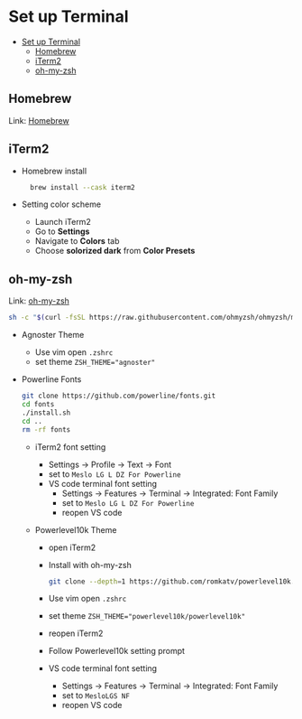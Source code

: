 # Set up Terminal

- [Set up Terminal](#set-up-terminal)
  - [Homebrew](#homebrew)
  - [iTerm2](#iterm2)
  - [oh-my-zsh](#oh-my-zsh)

## Homebrew

Link: [Homebrew](https://brew.sh/)

## iTerm2

- Homebrew install

  ```Bash
    brew install --cask iterm2
  ```

- Setting color scheme
  - Launch iTerm2
  - Go to **Settings**
  - Navigate to **Colors** tab
  - Choose **solorized dark** from **Color Presets**

## oh-my-zsh

Link: [oh-my-zsh](https://ohmyz.sh/)

```Bash
sh -c "$(curl -fsSL https://raw.githubusercontent.com/ohmyzsh/ohmyzsh/master/tools/install.sh)"
```

- Agnoster Theme
  - Use vim open `.zshrc`
  - set theme `ZSH_THEME="agnoster"`

- Powerline Fonts

  ```Bash
  git clone https://github.com/powerline/fonts.git
  cd fonts
  ./install.sh
  cd ..
  rm -rf fonts
  ```

  - iTerm2 font setting
    - Settings -> Profile -> Text -> Font
    - set to `Meslo LG L DZ For Powerline`
    - VS code terminal font setting
      - Settings -> Features -> Terminal -> Integrated: Font Family
      - set to `Meslo LG L DZ For Powerline`
      - reopen VS code

  - Powerlevel10k Theme
    - open iTerm2
    - Install with oh-my-zsh

      ```Bash
      git clone --depth=1 https://github.com/romkatv/powerlevel10k.git ${ZSH_CUSTOM:-$HOME/.oh-my-zsh/custom}/themes/powerlevel10k
      ```

    - Use vim open `.zshrc`
    - set theme `ZSH_THEME="powerlevel10k/powerlevel10k"`
    - reopen iTerm2
    - Follow Powerlevel10k setting prompt
    - VS code terminal font setting
      - Settings -> Features -> Terminal -> Integrated: Font Family
      - set to `MesloLGS NF`
      - reopen VS code
